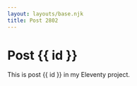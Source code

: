 ```yaml
---
layout: layouts/base.njk
title: Post 2802
---
```


# Post {{ id }}

This is post {{ id }} in my Eleventy project.
